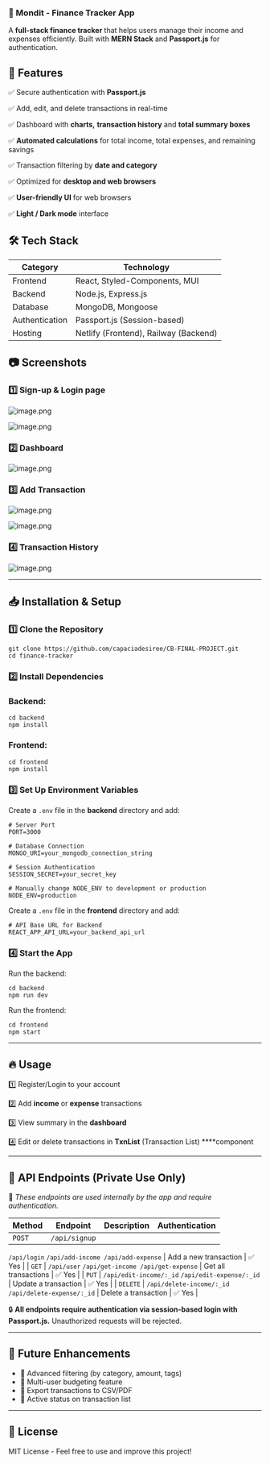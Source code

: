 ### 📌 Mondit - Finance Tracker App

A **full-stack finance tracker** that helps users manage their income and expenses efficiently. Built with **MERN Stack** and **Passport.js** for authentication.

## 🚀 **Features**

✅ Secure authentication with **Passport.js**

✅ Add, edit, and delete transactions in real-time

✅ Dashboard with **charts,** **transaction history** and **total summary boxes**

✅ **Automated calculations** for total income, total expenses, and remaining savings

✅ Transaction filtering by **date and category**

✅ Optimized for **desktop and web browsers**

✅ **User-friendly UI** for web browsers

✅ **Light / Dark mode** interface

## 🛠 **Tech Stack**

| **Category** | **Technology** |
| --- | --- |
| Frontend | React, Styled-Components, MUI |
| Backend | Node.js, Express.js |
| Database | MongoDB, Mongoose |
| Authentication | Passport.js (Session-based) |
| Hosting | Netlify (Frontend), Railway (Backend) |

## 📷 **Screenshots**

### 1️⃣ Sign-up & Login page

![image.png](attachment:ec760acd-759c-4fb7-8ea8-8c69ca157236:image.png)

![image.png](attachment:09b72348-4ca0-4305-8a9a-fae9679dddaa:image.png)

### 2️⃣ Dashboard

![image.png](attachment:c14e1eed-63f1-4bfe-ba64-b04cc9654404:image.png)

### 3️⃣ Add Transaction

![image.png](attachment:ef866564-be1d-460d-823d-7506dbbe5d67:image.png)

![image.png](attachment:faaf9b45-1693-4d4c-b0dd-140fbc88e8b0:image.png)

### 4️⃣ Transaction History

![image.png](attachment:7abd5a73-7949-4422-b0ab-b0357f02bfb6:image.png)

---

## 📥 **Installation & Setup**

### **1️⃣ Clone the Repository**

```
git clone https://github.com/capaciadesiree/CB-FINAL-PROJECT.git
cd finance-tracker
```

### **2️⃣ Install Dependencies**

### Backend:

```
cd backend
npm install
```

### Frontend:

```
cd frontend
npm install
```

### **3️⃣ Set Up Environment Variables**

Create a `.env` file in the **backend** directory and add:

```
# Server Port
PORT=3000

# Database Connection
MONGO_URI=your_mongodb_connection_string

# Session Authentication
SESSION_SECRET=your_secret_key

# Manually change NODE_ENV to development or production
NODE_ENV=production
```

Create a `.env` file in the **frontend** directory and add:

```
# API Base URL for Backend
REACT_APP_API_URL=your_backend_api_url
```

### **4️⃣ Start the App**

Run the backend:

```
cd backend
npm run dev
```

Run the frontend:

```
cd frontend
npm start
```

---

## 🔥 **Usage**

1️⃣ Register/Login to your account

2️⃣ Add **income** or **expense** transactions

3️⃣ View summary in the **dashboard**

4️⃣ Edit or delete transactions in **TxnList** (Transaction List) ****component

---

## 📡 **API Endpoints (Private Use Only)**

🚨 *These endpoints are used internally by the app and require authentication.*

| Method | Endpoint | Description | Authentication |
| --- | --- | --- | --- |
| `POST` | `/api/signup`
`/api/login`
`/api/add-income
 /api/add-expense` | Add a new transaction | ✅ Yes |
| `GET` | `/api/user`
`/api/get-income
 /api/get-expense` | Get all transactions | ✅ Yes |
| `PUT` | `/api/edit-income/:_id`
`/api/edit-expense/:_id` | Update a transaction | ✅ Yes |
| `DELETE` | `/api/delete-income/:_id`
`/api/delete-expense/:_id` | Delete a transaction | ✅ Yes |

🔒 **All endpoints require authentication via session-based login with Passport.js.** Unauthorized requests will be rejected.

---

## 🎯 **Future Enhancements**

- 🔹 Advanced filtering (by category, amount, tags)
- 🔹 Multi-user budgeting feature
- 🔹 Export transactions to CSV/PDF
- 🔹 Active status on transaction list

---

## 📜 **License**

MIT License - Feel free to use and improve this project!